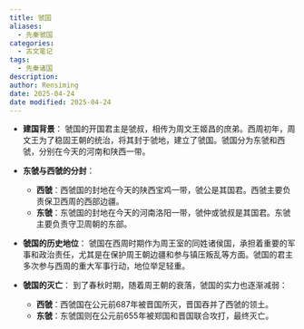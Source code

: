 ```yaml
---
title: 虢国
aliases:
  - 先秦虢国
categories:
  - 古文笔记
tags:
  - 先秦诸国
description: 
author: Rensiming
date: 2025-04-24
date modified: 2025-04-24
---
```


- **建国背景**： 虢国的开国君主是虢叔，相传为周文王姬昌的庶弟。西周初年，周文王为了稳固王朝的统治，将其封于虢地，建立了虢国。虢国分为东虢和西虢，分别在今天的河南和陕西一带。
    
- **东虢与西虢的分封**：
    
    - **西虢**：西虢国的封地在今天的陕西宝鸡一带，虢公是其国君。西虢主要负责保卫西周的西部边疆。
    - **东虢**：东虢国的封地在今天的河南洛阳一带，虢仲或虢叔是其国君。东虢主要负责守卫周朝的东部。
- **虢国的历史地位**： 虢国在西周时期作为周王室的同姓诸侯国，承担着重要的军事和政治责任，尤其是在保护周王朝边疆和参与镇压叛乱等方面。虢国的君主多次参与西周的重大军事行动，地位举足轻重。
    
- **虢国的灭亡**： 到了春秋时期，随着周王朝的衰落，虢国的实力也逐渐减弱：
    
    - **西虢**：西虢国在公元前687年被晋国所灭，晋国吞并了西虢的领土。
    - **东虢**：东虢国则在公元前655年被郑国和晋国联合攻打，最终灭亡。

